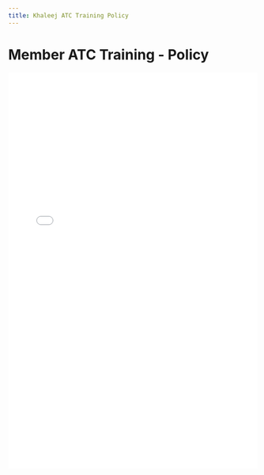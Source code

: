 ```yaml
---
title: Khaleej ATC Training Policy
---
```

# Member ATC Training - Policy

<embed src="/assets/Khaleej vACC ATC Policy.pdf" type="application/pdf" width="100%" height="800px" />